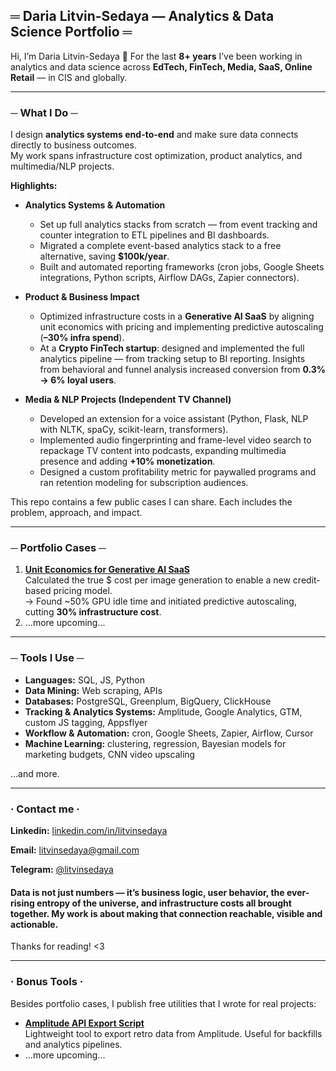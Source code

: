 ## ═ Daria Litvin-Sedaya — Analytics & Data Science Portfolio ═

Hi, I’m Daria Litvin-Sedaya 🤝
For the last **8+ years** I’ve been working in analytics and data science across **EdTech, FinTech, Media, SaaS, Online Retail** — in CIS and globally.

---
### ─ What I Do ─  

I design **analytics systems end-to-end** and make sure data connects directly to business outcomes.  
My work spans infrastructure cost optimization, product analytics, and multimedia/NLP projects.  

**Highlights:**  

- **Analytics Systems & Automation**  
  - Set up full analytics stacks from scratch — from event tracking and counter integration to ETL pipelines and BI dashboards.  
  - Migrated a complete event-based analytics stack to a free alternative, saving **$100k/year**.  
  - Built and automated reporting frameworks (cron jobs, Google Sheets integrations, Python scripts, Airflow DAGs, Zapier connectors).  

- **Product & Business Impact**  
  - Optimized infrastructure costs in a **Generative AI SaaS** by aligning unit economics with pricing and implementing predictive autoscaling (**–30% infra spend**).  
  - At a **Crypto FinTech startup**: designed and implemented the full analytics pipeline — from tracking setup to BI reporting. Insights from behavioral and funnel analysis increased conversion from **0.3% → 6% loyal users**.  

- **Media & NLP Projects (Independent TV Channel)**  
  - Developed an extension for a voice assistant (Python, Flask, NLP with NLTK, spaCy, scikit-learn, transformers).  
  - Implemented audio fingerprinting and frame-level video search to repackage TV content into podcasts, expanding multimedia presence and adding **+10% monetization**.  
  - Designed a custom profitability metric for paywalled programs and ran retention modeling for subscription audiences.

This repo contains a few public cases I can share. Each includes the problem, approach, and impact.

---
### ─ Portfolio Cases ─  

1. **[Unit Economics for Generative AI SaaS](cases/unit_economics_gen_ai_saas)**  
   Calculated the true $ cost per image generation to enable a new credit-based pricing model.  
   → Found ~50% GPU idle time and initiated predictive autoscaling, cutting **30% infrastructure cost**.
2. ...more upcoming...

---
### ─ Tools I Use ─


- **Languages:** SQL, JS, Python  
- **Data Mining:** Web scraping, APIs  
- **Databases:** PostgreSQL, Greenplum, BigQuery, ClickHouse  
- **Tracking & Analytics Systems:** Amplitude, Google Analytics, GTM, custom JS tagging, Appsflyer  
- **Workflow & Automation:** cron, Google Sheets, Zapier, Airflow, Cursor  
- **Machine Learning:** clustering, regression, Bayesian models for marketing budgets, CNN video upscaling  

...and more.

---
### · Contact me ·

**Linkedin:** [linkedin.com/in/litvinsedaya](https://linkedin.com/in/litvinsedaya)

**Email:** [litvinsedaya@gmail.com](mailto:litvinsedaya@gmail.com)

**Telegram:** [@litvinsedaya](https://t.me/litvinsedaya)


####  Data is not just numbers — it’s business logic, user behavior, the ever-rising entropy of the universe, and infrastructure costs all brought together. My work is about making that connection reachable, visible and actionable.
Thanks for reading! <3

---

### · Bonus Tools ·

Besides portfolio cases, I publish free utilities that I wrote for real projects:

- **[Amplitude API Export Script](tools/amplitude_api_loader/)**  
  Lightweight tool to export retro data from Amplitude. Useful for backfills and analytics pipelines.
- ...more upcoming...
